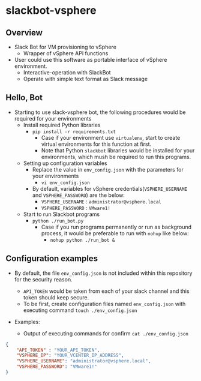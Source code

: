 # slackbot-vsphere

## Overview

- Slack Bot for VM provisioning to vSphere
  - Wrapper of vSphere API functions
- User could use this software as portable interface of vSphere environment.
  - Interactive-operation with SlackBot
  - Operate with simple text format as Slack message


## Hello, Bot

- Starting to use slack-vsphere bot, the following procedures would be required for your environments
  - Install required Python libraries
    - `pip install -r requirements.txt`
      - Case if your environment use `virtualenv`, start to create virtual environments for this function at first.
      - Note that Python `slackbot` libraries would be installed for your environments, which mush be required to run this programs.
  - Setting up configuration variables
    - Replace the value in `env_config.json` with the parameters for your environments
      - `vi env_config.json`
    - By default, variables for vSphere credentials(`VSPHERE_USERNAME` and `VSPHERE_PASSWORD`) are the below:
      - `VSPHERE_USERNAME` : `administrator@vsphere.local`
      - `VSPHERE_PASSWORD` : `VMware1!`
  - Start to run Slackbot programs
    - `python ./run_bot.py`
      - Case if you run programs permanently or run as background process, it would be preferable to run with `nohup` like below:
        - `nohup python ./run_bot &`


## Configuration examples

- By default, the file `env_config.json` is not included within this repository for the security reason.
  - `API_TOKEN` would be taken from each of your slack channel and this token should keep secure.
  - To be first, create configuration files named `env_config.json` with executing command `touch ./env_config.json`

- Examples:
  - Output of executing commands for confirm `cat ./env_config.json`

```JSON
{
    "API_TOKEN" : "YOUR_API_TOKEN",
    "VSPHERE_IP": "YOUR_VCENTER_IP_ADDRESS",
    "VSPHERE_USERNAME": "administrator@vsphere.local",
    "VSPHERE_PASSWORD": "VMware1!"
}
```
